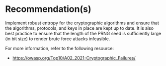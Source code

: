 # Recommendation(s)

Implement robust entropy for the cryptographic algorithms and ensure that the algorithms, protocols, and keys in place are kept up to date. It is also best practice to ensure that the length of the PRNG seed is sufficiently large (in bit size) to render brute force attacks infeasible.

For more information, refer to the following resource:

- <https://owasp.org/Top10/A02_2021-Cryptographic_Failures/>
